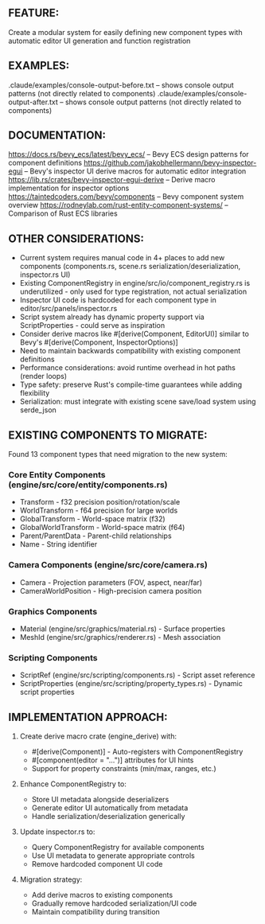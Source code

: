 ## FEATURE:

Create a modular system for easily defining new component types with automatic editor UI generation and function registration

## EXAMPLES:

.claude/examples/console-output-before.txt – shows console output patterns (not directly related to components)
.claude/examples/console-output-after.txt – shows console output patterns (not directly related to components)

## DOCUMENTATION:

https://docs.rs/bevy_ecs/latest/bevy_ecs/ – Bevy ECS design patterns for component definitions
https://github.com/jakobhellermann/bevy-inspector-egui – Bevy's inspector UI derive macros for automatic editor integration
https://lib.rs/crates/bevy-inspector-egui-derive – Derive macro implementation for inspector options
https://taintedcoders.com/bevy/components – Bevy component system overview
https://rodneylab.com/rust-entity-component-systems/ – Comparison of Rust ECS libraries

## OTHER CONSIDERATIONS:

- Current system requires manual code in 4+ places to add new components (components.rs, scene.rs serialization/deserialization, inspector.rs UI)
- Existing ComponentRegistry in engine/src/io/component_registry.rs is underutilized - only used for type registration, not actual serialization
- Inspector UI code is hardcoded for each component type in editor/src/panels/inspector.rs
- Script system already has dynamic property support via ScriptProperties - could serve as inspiration
- Consider derive macros like #[derive(Component, EditorUI)] similar to Bevy's #[derive(Component, InspectorOptions)]
- Need to maintain backwards compatibility with existing component definitions
- Performance considerations: avoid runtime overhead in hot paths (render loops)
- Type safety: preserve Rust's compile-time guarantees while adding flexibility
- Serialization: must integrate with existing scene save/load system using serde_json

## EXISTING COMPONENTS TO MIGRATE:

Found 13 component types that need migration to the new system:

### Core Entity Components (engine/src/core/entity/components.rs)
- Transform - f32 precision position/rotation/scale
- WorldTransform - f64 precision for large worlds
- GlobalTransform - World-space matrix (f32)
- GlobalWorldTransform - World-space matrix (f64)
- Parent/ParentData - Parent-child relationships
- Name - String identifier

### Camera Components (engine/src/core/camera.rs)
- Camera - Projection parameters (FOV, aspect, near/far)
- CameraWorldPosition - High-precision camera position

### Graphics Components
- Material (engine/src/graphics/material.rs) - Surface properties
- MeshId (engine/src/graphics/renderer.rs) - Mesh association

### Scripting Components
- ScriptRef (engine/src/scripting/components.rs) - Script asset reference
- ScriptProperties (engine/src/scripting/property_types.rs) - Dynamic script properties

## IMPLEMENTATION APPROACH:

1. Create derive macro crate (engine_derive) with:
   - #[derive(Component)] - Auto-registers with ComponentRegistry
   - #[component(editor = "...")] attributes for UI hints
   - Support for property constraints (min/max, ranges, etc.)

2. Enhance ComponentRegistry to:
   - Store UI metadata alongside deserializers
   - Generate editor UI automatically from metadata
   - Handle serialization/deserialization generically

3. Update inspector.rs to:
   - Query ComponentRegistry for available components
   - Use UI metadata to generate appropriate controls
   - Remove hardcoded component UI code

4. Migration strategy:
   - Add derive macros to existing components
   - Gradually remove hardcoded serialization/UI code
   - Maintain compatibility during transition